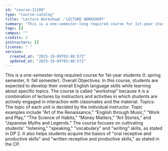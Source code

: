 ```yaml
---
id: "course:11289"
type: "course-catalog"
title: "Lecture WorkshopⅠ ／LECTURE WORKSHOPⅠ"
summary: "This is a one-semester-long required course for 1st-year students (I: spring semester, II: fall semester). Overall Objec…"
tags: []
campus: ""
credits: 2
instructors: []
license: " "
version:
  created_at: "2025-10-09T03:48:57Z"
  updated_at: "2025-10-09T03:48:57Z"
---
```


This is a one-semester-long required course for 1st-year students (I: spring semester, II: fall semester). Overall Objectives: In this course, students are expected to develop their overall English language skills while learning about specific topics. The course is called “workshop” because it is a combination of lectures by instructors and activities in which students are actively engaged in interaction with classmates and the material. Topics: The topic of each unit is decided by the individual instructor. Topic examples include “Art of the Renaissance,” “English through Music,” “Work and Play,” “The Science of Habits,” “Money Matters,” “Art Stories,” and “Japanese Myths and Legends.” The course focuses on cultivating students' "listening," "speaking," "vocabulary" and "writing" skills, as stated in DP 2. It also helps students acquire the basics of "oral receptive and productive skills" and "written receptive and productive skills," as stated in the CP.
